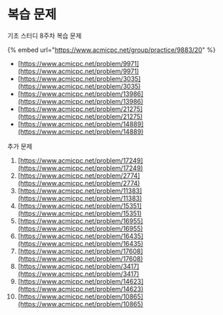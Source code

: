# 복습 문제

기초 스터디 8주차 복습 문제

{% embed url="https://www.acmicpc.net/group/practice/9883/20" %}

* [https://www.acmicpc.net/problem/9971](https://www.acmicpc.net/problem/9971)
* [https://www.acmicpc.net/problem/3035](https://www.acmicpc.net/problem/3035)
* [https://www.acmicpc.net/problem/13986](https://www.acmicpc.net/problem/13986)
* [https://www.acmicpc.net/problem/21275](https://www.acmicpc.net/problem/21275)
* [https://www.acmicpc.net/problem/14889](https://www.acmicpc.net/problem/14889)





추가 문제

1. [https://www.acmicpc.net/problem/17249](https://www.acmicpc.net/problem/17249)
2. [https://www.acmicpc.net/problem/2774](https://www.acmicpc.net/problem/2774)
3. [https://www.acmicpc.net/problem/11383](https://www.acmicpc.net/problem/11383)
4. [https://www.acmicpc.net/problem/15351](https://www.acmicpc.net/problem/15351)
5. [https://www.acmicpc.net/problem/16955](https://www.acmicpc.net/problem/16955)
6. [https://www.acmicpc.net/problem/16435](https://www.acmicpc.net/problem/16435)
7. [https://www.acmicpc.net/problem/17608](https://www.acmicpc.net/problem/17608)
8. [https://www.acmicpc.net/problem/3417](https://www.acmicpc.net/problem/3417)
9. [https://www.acmicpc.net/problem/14623](https://www.acmicpc.net/problem/14623)
10. [https://www.acmicpc.net/problem/10865](https://www.acmicpc.net/problem/10865)

